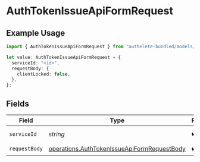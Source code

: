 # AuthTokenIssueApiFormRequest

## Example Usage

```typescript
import { AuthTokenIssueApiFormRequest } from "authelete-bundled/models/operations";

let value: AuthTokenIssueApiFormRequest = {
  serviceId: "<id>",
  requestBody: {
    clientLocked: false,
  },
};
```

## Fields

| Field                                                                                                      | Type                                                                                                       | Required                                                                                                   | Description                                                                                                |
| ---------------------------------------------------------------------------------------------------------- | ---------------------------------------------------------------------------------------------------------- | ---------------------------------------------------------------------------------------------------------- | ---------------------------------------------------------------------------------------------------------- |
| `serviceId`                                                                                                | *string*                                                                                                   | :heavy_check_mark:                                                                                         | A service ID.                                                                                              |
| `requestBody`                                                                                              | [operations.AuthTokenIssueApiFormRequestBody](../../models/operations/authtokenissueapiformrequestbody.md) | :heavy_check_mark:                                                                                         | N/A                                                                                                        |